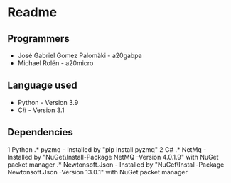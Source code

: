 # Readme
## Programmers
* José Gabriel Gomez Palomäki - a20gabpa
* Michael Rolén - a20micro 

## Language used
* Python - Version 3.9
* C# - Version 3.1

## Dependencies 
1 Python
.* pyzmq - Installed by "pip install pyzmq"
2 C#
.* NetMq - Installed by "NuGet\Install-Package NetMQ -Version 4.0.1.9" with NuGet packet manager
.* Newtonsoft.Json - Installed by "NuGet\Install-Package Newtonsoft.Json -Version 13.0.1" with NuGet packet manager

